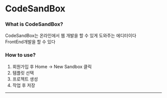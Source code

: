 # CodeSandBox

### What is CodeSandBox?

CodeSandBox는 온라인에서 웹 개발을 할 수 있게 도와주는 에디터이다  
FrontEnd개발을 할 수 있다

### How to use?

1. 회원가입 후 Home -> New Sandbox 클릭
2. 템플릿 선택
3. 프로젝트 생성
4. 작업 후 저장
---